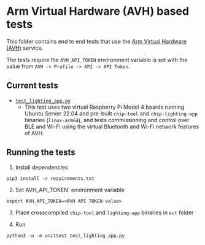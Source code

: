 # Arm Virtual Hardware (AVH) based tests

This folder contains end to end tests that use the [Arm Virtual Hardware (AVH)](https://www.arm.com/products/development-tools/simulation/virtual-hardware) service.

The tests require the `AVH_API_TOKEN` environment variable is set with the value from `AVH -> Profile -> API -> API Token`.

## Current tests

 * [`test_lighting_app.py`](test_lighting_app.py)
   * This test uses two virtual Raspberry Pi Model 4 boards running Ubuntu Server 22.04 and pre-built `chip-tool` and `chip-lighting-app` binaries (`linux-arm64`), and tests commissioning and control over BLE and Wi-Fi using the virtual Bluetooth and Wi-Fi network features of AVH.

## Running the tests

1. Install dependencies

```
pip3 install -r requirements.txt
```

2. Set AVH_API_TOKEN` environment variable

```
export AVH_API_TOKEN=<AVH API TOKEN value>
```

3. Place crosscompiled `chip-tool` and `lighting-app` binaries in `out` folder

4. Run

```
python3 -u -m unittest test_lighting_app.py
```
